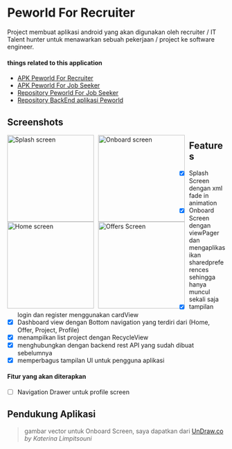 # Peworld For Recruiter
Project membuat aplikasi android yang akan digunakan oleh recruiter / IT Talent hunter untuk menawarkan sebuah pekerjaan / project ke software engineer.

#### things related to this application
- [APK Peworld For Recruiter](http://bit.ly/apk-peworld-recruiter "Google Drive files")
- [APK Peworld For Job Seeker](https://bit.ly/apk-peworld-job-seeker "Google Drive files")
- [Repository Peworld For Job Seeker](https://github.com/wahyuKurniawaan/hire-job-for-job-seeker "Github Repository")
- [Repository BackEnd aplikasi Peworld](https://github.com/wahyuKurniawaan/hiring-apps-rest-api)

## Screenshots
<img src="https://user-images.githubusercontent.com/67503012/97597458-6cc0d680-1a38-11eb-808d-fac2be93ce30.gif"
     alt="Splash screen"
     style="float: left; margin-right: 10px;"
     width="200" /> <img src="https://user-images.githubusercontent.com/67503012/97597407-5d418d80-1a38-11eb-8e16-42545a988c96.gif"
     alt="Onboard screen"
     style="float: left; margin-right: 10px;"
     width="200" /> <img src="https://user-images.githubusercontent.com/67503012/97597463-6e8a9a00-1a38-11eb-8535-32d868f88dbc.png"
     alt="Home screen"
     style="float: left; margin-right: 10px;"
     width="200" /> <img src="https://user-images.githubusercontent.com/67503012/97597383-5a469d00-1a38-11eb-9d6e-7fea5c92d8fe.png"
     alt="Offers Screen"
     style="float: left; margin-right: 10px;"
     width="200" />

## Features
- [x] Splash Screen dengan xml fade in animation
- [x] Onboard Screen dengan viewPager dan mengaplikasikan sharedpreferences sehingga hanya muncul sekali saja
- [x] tampilan login dan register menggunakan cardView
- [x] Dashboard view dengan Bottom navigation yang terdiri dari (Home, Offer, Project, Profile)
- [x] menampilkan list project dengan RecycleView
- [x] menghubungkan dengan backend rest API yang sudah dibuat sebelumnya
- [x] memperbagus tampilan UI untuk pengguna aplikasi

#### Fitur yang akan diterapkan
- [ ] Navigation Drawer untuk profile screen

## Pendukung Aplikasi
> gambar vector untuk Onboard Screen, saya dapatkan dari [UnDraw.co](https://undraw.co/illustrations) _by Katerina Limpitsouni_
